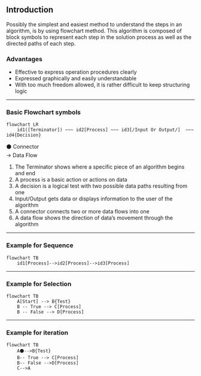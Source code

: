 ## Introduction
Possibly the simplest and easiest method to understand the steps in an algorithm, is by using flowchart method. This algorithm is composed of block symbols to represent each step in the solution process as well as the directed paths of each step.

### Advantages
*	Effective to express operation procedures clearly
*	Expressed graphically and easily understandable
*	With too much freedom allowed, it is rather difficult to keep structuring logic

---

### Basic Flowchart symbols
```mermaid
flowchart LR
	id1([Terminator]) ~~~ id2[Process] ~~~ id3[/Input Or Output/]  ~~~ 	id4{Decision}	
```

⚫ Connector <br>
&rarr; Data Flow <br>

1. The Terminator shows where a specific piece of an algorithm begins and end
2. A process is a basic action or actions on data
3. A decision is a logical test with two possible data paths resulting from one
4. Input/Output gets data or displays information to the user of the algorithm
5. A connector connects two or more data flows into one
6. A data flow shows the direction of data’s movement through the algorithm 

---

### Example for Sequence
```mermaid
flowchart TB
	id1[Process]-->id2[Process]-->id3[Process]
```

---

### Example for Selection
```mermaid
flowchart TB
	A[Start] --> B{Test}
    B -- True --> C[Process]
    B -- False --> D[Process]
```

---

### Example for iteration

```mermaid
flowchart TB
    A⚫-->B{Test}
    B-- True --> C[Process]
    B-- False -->D[Process]
    C-->A
```
